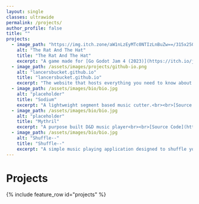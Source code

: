```yaml
---
layout: single
classes: ultrawide
permalink: /projects/
author_profile: false
title: ""
projects:
  - image_path: "https://img.itch.zone/aW1nLzEyMTc0NTIzLnBuZw==/315x250%23c/TzYBG0.png" #/assets/images/projects/ratandthehat.png
    alt: "The Rat And The Hat"
    title: "The Rat And The Hat"
    excerpt: "A game made for [Go Godot Jam 4 (2023)](https://itch.io/jam/go-godot-jam-4){:target='_blank'} on itch.io. <br> Lead Programmer <br><br> [Live Demo](https://itch.io/jam/go-godot-jam-4/rate/2070002){:target='_blank' .btn .btn--primary .btn--large} [Source Code](https://github.com/LancersBucket/GodotGame){:target='_blank' .btn .btn--primary .btn--large}"
  - image_path: /assets/images/projects/github-io.png
    alt: "lancersbucket.github.io"
    title: "lancersbucket.github.io"
    excerpt: "The website that hosts everything you need to know about me. <br>![](https://img.shields.io/website/http/lancersbucket.github.io?up_color=green&down_color=red&label=lancersbucket.github.io%20Status) <br><br> [Live Demo](https://lancersbucket.github.io){:target='_blank' .btn .btn--primary .btn--large} [Source Code](https://github.com/LancersBucket/lancersbucket.github.io){:target='_blank' .btn .btn--primary .btn--large}"
  - image_path: /assets/images/bio/bio.jpg
    alt: "placeholder"
    title: "Sodium"
    excerpt: "A lightweight segment based music cutter.<br><br>[Source Code](https://github.com/LancersBucket/sodium){:target='_blank' .btn .btn--primary .btn--large}"
  - image_path: /assets/images/bio/bio.jpg
    alt: "placeholder"
    title: "Mythril"
    excerpt: "A purpose built D&D music player<br><br>[Source Code](https://github.com/LancersBucket/mythril){:target='_blank' .btn .btn--primary .btn--large}"
  - image_path: /assets/images/bio/bio.jpg
    alt: "Shuffle--"
    title: "Shuffle--"
    excerpt: "A simple music playing application designed to shuffle your music. <br><br> [Source Code](https://github.com/LancersBucket/Shuffle--){:target='_blank' .btn .btn--primary .btn--large}"
---
```


# Projects
{% include feature_row id="projects" %}

